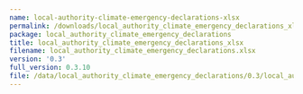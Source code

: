 ```yaml
---
name: local-authority-climate-emergency-declarations-xlsx
permalink: /downloads/local_authority_climate_emergency_declarations_xlsx/0_3
package: local_authority_climate_emergency_declarations
title: local_authority_climate_emergency_declarations_xlsx
filename: local_authority_climate_emergency_declarations.xlsx
version: '0.3'
full_version: 0.3.10
file: /data/local_authority_climate_emergency_declarations/0.3/local_authority_climate_emergency_declarations.xlsx
---
```

